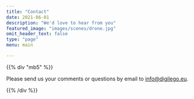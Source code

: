 ```yaml
---
title: "Contact"
date: 2021-06-01
description: "We'd love to hear from you"
featured_image: "images/scenes/drone.jpg"
omit_header_text: false
type: "page"
menu: main

---
```


{{% div "mb5" %}}

Please send us your comments or questions by email to [info@digilego.eu](mailto:info@digilego.eu).

{{% /div %}}

<!-- removed due to too much spam

    {{% div "mb5" %}}

    Please send us your comments or questions by completing the form below.

    Alternatively you can send us an [email](mailto:info@digilego.eu).

    {{% /div %}}


     {{< form-contact action="/php/contact.php"  >}}
 -->
